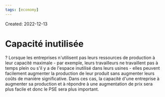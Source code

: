 ```yaml
---
tags: [economy] 
---
```

Created: 2022-12-13

# Capacité inutilisée
?
Lorsque les entreprises n'utilisent pas leurs ressources de production à leur capacité maximale - par exemple, leurs travailleurs ne travaillent pas à temps plein ou s'il y a de l'espace inutilisé dans leurs usines - elles peuvent facilement augmenter la production de leur produit sans augmenter leurs coûts de manière significative. Dans ces cas, la capacité d'une entreprise à augmenter sa production et à répondre à une augmentation de prix sera plus facile et donc le PSE sera plus important.
<!--SR:!2023-04-30,84,250-->